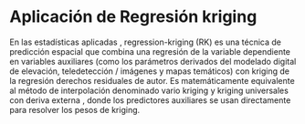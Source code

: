 # Aplicación de Regresión kriging

En las estadísticas aplicadas , regression-kriging (RK) es una técnica de predicción espacial que combina una regresión de la variable dependiente en variables auxiliares (como los parámetros derivados del modelado digital de elevación, teledetección / imágenes y mapas temáticos) con kriging de la regresión derechos residuales de autor. Es matemáticamente equivalente al método de interpolación denominado vario kriging y kriging universales con deriva externa , donde los predictores auxiliares se usan directamente para resolver los pesos de kriging.

